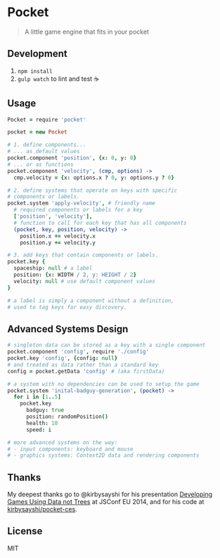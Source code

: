 Pocket
======

> A little game engine that fits in your pocket

## Development
1. `npm install`
2. `gulp watch` to lint and test :coffee:

## Usage
```coffeescript
Pocket = require 'pocket'

pocket = new Pocket

# 1. define components...
# ... as default values
pocket.component 'position', {x: 0, y: 0}
# ... or as functions
pocket.component 'velocity', (cmp, options) ->
  cmp.velocity = {x: options.x ? 0, y: options.y ? 0}

# 2. define systems that operate on keys with specific
# components or labels.
pocket.system 'apply-velocity', # friendly name
  # required components or labels for a key
  ['position', 'velocity'],
  # function to call for each key that has all components
  (pocket, key, position, velocity) ->
    position.x += velocity.x
    position.y += velocity.y

# 3. add keys that contain components or labels.
pocket.key {
  spaceship: null # a label
  position: {x: WIDTH / 2, y: HEIGHT / 2}
  velocity: null # use default component values
}

# a label is simply a component without a definition,
# used to tag keys for easy discovery.
```

## Advanced Systems Design
```coffeescript
# singleton data can be stored as a key with a single component
pocket.component 'config', require './config'
pocket.key 'config', {config: null}
# and treated as data rather than a standard key
config = pocket.getData 'config' # (aka firstData)

# a system with no dependencies can be used to setup the game
pocket.system 'inital-badguy-generation', (pocket) ->
  for i in [1..5]
    pocket.key
      badguy: true
      position: randomPosition()
      health: 10
      speed: i

# more advanced systems on the way:
# - input components: keyboard and mouse
# - graphics systems: Context2D data and rendering components
```

## Thanks
My deepest thanks go to @kirbysayshi for his presentation
[Developing Games Using Data not Trees](http://2014.jsconf.eu/speakers/#/speakers/drew-petersen-developing-games-using-data-not-trees) at JSConf EU 2014,
and for his code at [kirbysayshi/pocket-ces](https://github.com/kirbysayshi/pocket-ces).

## License
MIT
